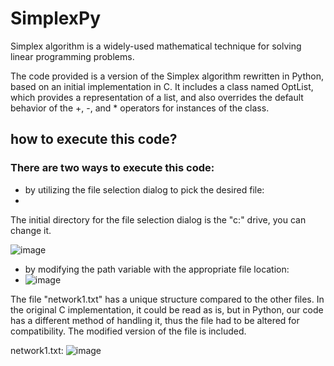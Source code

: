 # SimplexPy
Simplex algorithm is a widely-used mathematical technique for solving linear programming problems.

The code provided is a version of the Simplex algorithm rewritten in Python, based on an initial implementation in C. It includes a class named OptList, which provides a representation of a list, and also overrides the default behavior of the +, -, and * operators for instances of the class.

## how to execute this code?
### There are two ways to execute this code:
* by utilizing the file selection dialog to pick the desired file:
* 
The initial directory for the file selection dialog is the "c:" drive, you can change it.

  ![image](https://github.com/MohamedAboSaleh/SimplexPy/assets/135134225/ed41e73b-bb1d-4108-b8eb-fed7b6b1b41d)
  
* by modifying the path variable with the appropriate file location:
* 
 	![image](https://github.com/MohamedAboSaleh/SimplexPy/assets/135134225/04172c80-a1f0-43e7-abc6-abdbb9446590)

The file "network1.txt" has a unique structure compared to the other files. In the original C implementation, it could be read as is, but in Python, our code has a different method of handling it, thus the file had to be altered for compatibility. The modified version of the file is included.

network1.txt:
![image](https://github.com/MohamedAboSaleh/SimplexPy/assets/135134225/cb4b496c-61a9-4c13-b09c-3aed252e5c0c)
